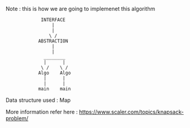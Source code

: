 Note : this is how we are going to implemenet this algorithm

                 INTERFACE
                     |
                     |
                    \ /
                ABSTRACTION
                     |
                     |
                  ________
                  |      |
                 \ /    \ /
                Algo    Algo
                  |      |
                  |      |
                main    main

Data structure used : Map

More information refer here : 
https://www.scaler.com/topics/knapsack-problem/